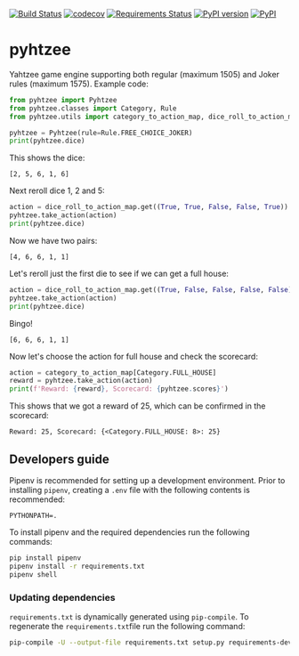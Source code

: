 [![Build Status](https://travis-ci.com/villebro/pyhtzee.svg?branch=master)](https://travis-ci.com/villebro/pyhtzee)
[![codecov](https://codecov.io/gh/villebro/pyhtzee/branch/master/graph/badge.svg)](https://codecov.io/gh/villebro/pyhtzee)
[![Requirements Status](https://requires.io/github/villebro/pyhtzee/requirements.svg?branch=master)](https://requires.io/github/villebro/pyhtzee/requirements/?branch=master)
[![PyPI version](https://img.shields.io/pypi/v/pyhtzee.svg)](https://badge.fury.io/py/pyhtzee)
[![PyPI](https://img.shields.io/pypi/pyversions/pyhtzee.svg)](https://www.python.org/downloads/)
# pyhtzee #

Yahtzee game engine supporting both regular (maximum 1505) and Joker rules 
(maximum 1575). Example code:

```python
from pyhtzee import Pyhtzee
from pyhtzee.classes import Category, Rule
from pyhtzee.utils import category_to_action_map, dice_roll_to_action_map

pyhtzee = Pyhtzee(rule=Rule.FREE_CHOICE_JOKER)
print(pyhtzee.dice)
```

This shows the dice:

```
[2, 5, 6, 1, 6]
```

Next reroll dice 1, 2 and 5:

```python
action = dice_roll_to_action_map.get((True, True, False, False, True))
pyhtzee.take_action(action)
print(pyhtzee.dice)
```

Now we have two pairs:

```
[4, 6, 6, 1, 1]
```

Let's reroll just the first die to see if we can get a full house:

```python
action = dice_roll_to_action_map.get((True, False, False, False, False))
pyhtzee.take_action(action)
print(pyhtzee.dice)
```

Bingo!

```
[6, 6, 6, 1, 1]
```

Now let's choose the action for full house and check the scorecard:

```python
action = category_to_action_map[Category.FULL_HOUSE]
reward = pyhtzee.take_action(action)
print(f'Reward: {reward}, Scorecard: {pyhtzee.scores}')
```

This shows that we got a reward of 25, which can be confirmed in the scorecard:

```
Reward: 25, Scorecard: {<Category.FULL_HOUSE: 8>: 25}
```

## Developers guide ##

Pipenv is recommended for setting up a development environment. Prior to installing
`pipenv`, creating a `.env` file with the following contents is recommended:

```
PYTHONPATH=.
```

To install pipenv and the required dependencies run the following commands:

```bash
pip install pipenv
pipenv install -r requirements.txt
pipenv shell
```

### Updating dependencies ###

`requirements.txt` is dynamically generated using `pip-compile`. To regenerate the
`requirements.txt`file run the following command:

```bash
pip-compile -U --output-file requirements.txt setup.py requirements-dev.in
```
